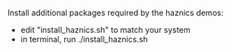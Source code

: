 Install additional packages required by the haznics demos: 
- edit "install_haznics.sh" to match your system
- in terminal, run ./install_haznics.sh

